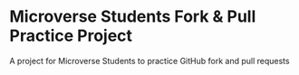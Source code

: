 # Microverse Students Fork & Pull Practice Project
A project for Microverse Students to practice GitHub fork and pull requests
